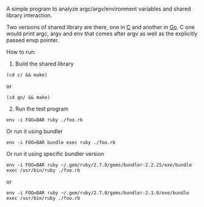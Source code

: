 A simple program to analyze argc/argv/environment variables and shared
library interaction.

Two versions of shared library are there, one in [C](./c/) and another in
[Go](./go/). C one would print argc, argv and env that comes after argv as
well as the explicitly passed envp pointer.

How to run:

1. Build the shared library
```
(cd c/ && make)
```

or

```
(cd go/ && make)
```

2. Run the test program

```
env -i FOO=BAR ruby ./foo.rb
```

Or run it using bundler

```
env -i FOO=BAR bundle exec ruby ./foo.rb
```

Or run it using specific bundler version

```
env -i FOO=BAR ruby ~/.gem/ruby/2.7.0/gems/bundler-2.2.25/exe/bundle exec /usr/bin/ruby ./foo.rb
```

or

```
env -i FOO=BAR ruby ~/.gem/ruby/2.7.0/gems/bundler-2.1.0/exe/bundle exec /usr/bin/ruby ./foo.rb
```
